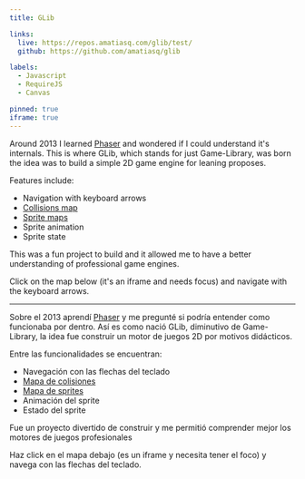 ```yaml
---
title: GLib

links:
  live: https://repos.amatiasq.com/glib/test/
  github: https://github.com/amatiasq/glib

labels:
  - Javascript
  - RequireJS
  - Canvas

pinned: true
iframe: true
---
```


Around 2013 I learned [Phaser](https://phaser.io/) and wondered if I could understand it's internals. This is where GLib, which stands for just Game-Library, was born the idea was to build a simple 2D game engine for leaning proposes.

Features include:
- Navigation with keyboard arrows
- [Collisions map](https://github.com/amatiasq/glib/blob/master/test/main.js#L11-L15)
- [Sprite maps](https://github.com/amatiasq/glib/blob/master/test/map.js)
- Sprite animation
- Sprite state

This was a fun project to build and it allowed me to have a better understanding of professional game engines.

Click on the map below (it's an iframe and needs focus) and navigate with the keyboard arrows.

---

Sobre el 2013 aprendí [Phaser](https://phaser.io/) y me pregunté si podría entender como funcionaba por dentro. Así es como nació GLib, diminutivo de Game-Library, la idea fue construir un motor de juegos 2D por motivos didácticos.

Entre las funcionalidades se encuentran:
- Navegación con las flechas del teclado
- [Mapa de colisiones](https://github.com/amatiasq/glib/blob/master/test/main.js#L11-L15)
- [Mapa de sprites](https://github.com/amatiasq/glib/blob/master/test/map.js)
- Animación del sprite
- Estado del sprite

Fue un proyecto divertido de construir y me permitió comprender mejor los motores de juegos profesionales

Haz click en el mapa debajo (es un iframe y necesita tener el foco) y navega con las flechas del teclado.
